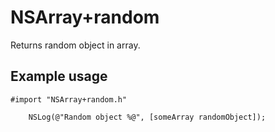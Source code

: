 NSArray+random
==============

Returns random object in array.

Example usage
-------------

	#import "NSArray+random.h"
        
        NSLog(@"Random object %@", [someArray randomObject]);
